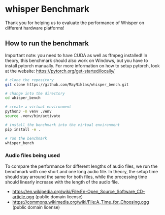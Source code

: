 # whisper Benchmark

Thank you for helping us to evaluate the performance of Whisper on different hardware platforms!

## How to run the benchmark

Important note: you need to have CUDA as well as ffmpeg installed!
In theory, this benchmark should also work on Windows, but you have to install pytorch manually. For more information on how to setup pytorch, look at the website: https://pytorch.org/get-started/locally/

```bash
# clone the repository
git clone https://github.com/MayNiklas/whisper_bench.git

# change into the directory
cd whisper_bench

# create a virtual environment
python3 -m venv .venv
source .venv/bin/activate

# install the benchmark into the virtual environment
pip install -e .

# run the benchmark
whisper_bench
```

### Audio files being used

To compare the performance for different lengths of audio files, we run the benchmark with one short and one long audio file.
In theory, the setup time should stay arround the same for both files, while the processing time should linearly increase with the length of the audio file.

* https://en.wikipedia.org/wiki/File:En-Open_Source_Software_CD-article.ogg (public domain license)
* https://commons.wikimedia.org/wiki/File:A_Time_for_Choosing.ogg (public domain license)

